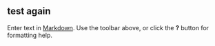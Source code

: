 ## test again

Enter text in [Markdown](http://daringfireball.net/projects/markdown/). Use the toolbar above, or click the **?** button for formatting help.

